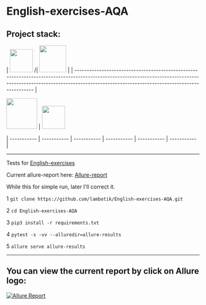 # English-exercises-AQA
## Project stack:

| <img src="https://cdn.jsdelivr.net/gh/devicons/devicon/icons/python/python-original-wordmark.svg" width="60" heigh="60"/> /| <img src="https://cdn.jsdelivr.net/gh/devicons/devicon/icons/pytest/pytest-original-wordmark.svg" width="70" heigh="70"/> |
| ------------------------------------------------------------------------------------------------------------------------------------------------------------------------------------------------------------------------- |

 <img src="https://cdn.jsdelivr.net/gh/devicons/devicon/icons/git/git-original-wordmark.svg" width="80" heigh="80"/> | <img src="https://github.com/allure-framework/allure2/blob/master/.idea/icon.png" width="60" heigh="60"/> 

| ----------- | ----------- |  ----------- |  ----------- |  ----------- |  ----------- | 

   

 
          
          
          
          
          
          
          


___
Tests for [English-exercises](https://github.com/Areso/English-exercises)

Current allure-report here: [Allure-report](https://lambotik.github.io/English-exercises-AQA/#)

While this for simple run, later I'll correct it.

1 ```git clone https://github.com/lambotik/English-exercises-AQA.git```
   
2 ```cd English-exercises-AQA```
   
3 ```pip3 install -r requirements.txt```
   
4 ```pytest -s -vv --alluredir=allure-results```
   
5 ```allure serve allure-results```
___
## You can view the current report by click on Allure logo: 

[![Allure Report](https://github.com/allure-framework/allure2/blob/master/.idea/icon.png)](https://lambotik.github.io/English-exercises-AQA/)

